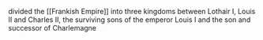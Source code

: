 divided the [[Frankish Empire]] into three kingdoms between Lothair I, Louis II and Charles II, the surviving sons of the emperor Louis I and the son and successor of Charlemagne